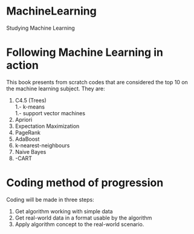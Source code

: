 # MachineLearning
Studying Machine Learning

# Following Machine Learning in action
  This book presents from scratch codes that are considered the top 10 on the machine learning subject. They are:<br />
  1. C4.5 (Trees)<br />
  1.- k-means<br />
  1.- support vector machines<br />
  1. Apriori<br />
  1. Expectation Maximization<br />
  1. PageRank<br />
  1. AdaBoost<br />
  1. k-nearest-neighbours<br />
  1. Naive Bayes<br />
  1. -CART<br />
# Coding method of progression
Coding will be made in three steps:<br />
1. Get algorithm working with simple data<br />
1. Get real-world data in a format usable by the algorithm <br />
1. Apply algorithm concept to the real-world scenario.
